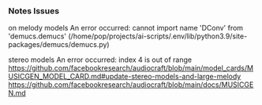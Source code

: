 ### Notes Issues

on melody models
An error occurred: cannot import name 'DConv' from 'demucs.demucs' (/home/pop/projects/ai-scripts/.env/lib/python3.9/site-packages/demucs/demucs.py)

stereo models
An error occurred: index 4 is out of range
https://github.com/facebookresearch/audiocraft/blob/main/model_cards/MUSICGEN_MODEL_CARD.md#update-stereo-models-and-large-melody
https://github.com/facebookresearch/audiocraft/blob/main/docs/MUSICGEN.md